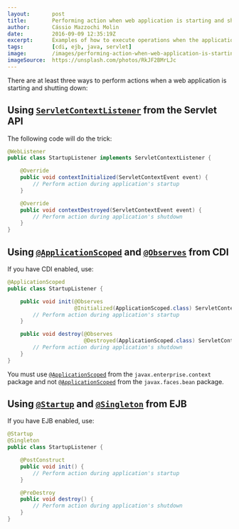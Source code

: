 ```yaml
---
layout:       post
title:        Performing action when web application is starting and shutting down
author:       Cássio Mazzochi Molin
date:         2016-09-09 12:35:19Z
excerpt:      Examples of how to execute operations when the application starts up or shuts down using Servlets, CDI and EJB.
tags:         [cdi, ejb, java, servlet]
image:        /images/performing-action-when-web-application-is-starting-and-shutting-down.jpg
imageSource:  https://unsplash.com/photos/RkJF2BMrLJc
---
```


There are at least three ways to perform actions when a web application is starting and shutting down:

## Using [`ServletContextListener`][1] from the Servlet API

The following code will do the trick:

```java
@WebListener
public class StartupListener implements ServletContextListener {

    @Override
    public void contextInitialized(ServletContextEvent event) {
        // Perform action during application's startup
    }

    @Override
    public void contextDestroyed(ServletContextEvent event) {
        // Perform action during application's shutdown
    }
}
```

## Using [`@ApplicationScoped`][2] and [`@Observes`][3] from CDI

If you have CDI enabled, use:

```java
@ApplicationScoped
public class StartupListener {

    public void init(@Observes
                     @Initialized(ApplicationScoped.class) ServletContext context) {
        // Perform action during application's startup
    }

    public void destroy(@Observes
                        @Destroyed(ApplicationScoped.class) ServletContext context) {
        // Perform action during application's shutdown
    }
}
```

You must use [`@ApplicationScoped`][2] from the `javax.enterprise.context` package and not [`@ApplicationScoped`][4] from the `javax.faces.bean` package.

## Using [`@Startup`][5] and [`@Singleton`][6] from EJB

If you have EJB enabled, use:

```java
@Startup
@Singleton
public class StartupListener {

    @PostConstruct
    public void init() {
        // Perform action during application's startup
    }

    @PreDestroy
    public void destroy() {
        // Perform action during application's shutdown
    }
}
```

[1]: https://docs.oracle.com/javaee/7/api/javax/servlet/ServletContextListener.html
[2]: http://docs.oracle.com/javaee/7/api/javax/enterprise/context/ApplicationScoped.html
[3]: http://docs.oracle.com/javaee/7/api/javax/enterprise/event/Observes.html
[4]: http://docs.oracle.com/javaee/7/api/javax/faces/bean/ApplicationScoped.html
[5]: http://docs.oracle.com/javaee/7/api/javax/ejb/Startup.html
[6]: http://docs.oracle.com/javaee/7/api/javax/ejb/Singleton.html
